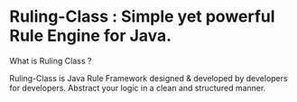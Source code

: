 # Ruling-Class : Simple yet powerful Rule Engine for Java.

<a>What is Ruling Class ?</a>

Ruling-Class is Java Rule Framework designed & developed by developers for developers. Abstract your logic in a clean and structured manner.

